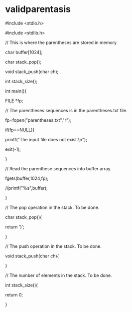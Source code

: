 # validparentasis
#include <stdio.h>

#include <stdlib.h>



// This is where the parentheses are stored in memory

char buffer[1024];

char stack_pop();

void stack_push(char ch);

int stack_size();





int main(){

FILE *fp;

  // The parentheses sequences is in the parentheses.txt file.

  fp=fopen("parentheses.txt","r");

  if(fp==NULL){

   printf("The input file does not exist.\n");

   exit(-1);

  }

  // Read the parenthese sequences into buffer array.

  fgets(buffer,1024,fp);

  //printf("%s",buffer);

}



// The pop operation in the stack. To be done.

char stack_pop(){

return ')';

}





// The push operation in the stack. To be done.

void stack_push(char ch){

}





// The number of elements in the stack. To be done.

int stack_size(){

return 0;

}

